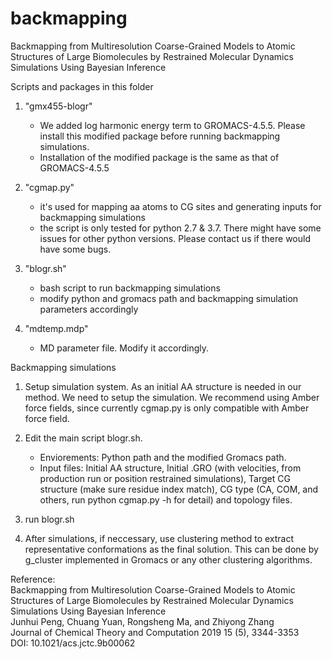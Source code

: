 # backmapping
Backmapping from Multiresolution Coarse-Grained Models to Atomic  Structures of Large Biomolecules by Restrained Molecular Dynamics  Simulations Using Bayesian Inference

Scripts and packages in this folder
1. "gmx455-blogr"
    - We added log harmonic energy term to GROMACS-4.5.5. Please install this modified package before running backmapping simulations.
    - Installation of the modified package is the same as that of GROMACS-4.5.5

2. "cgmap.py"
    - it's used for mapping aa atoms to CG sites and generating inputs for backmapping simulations
    - the script is only tested for python 2.7 & 3.7. There might have some issues for other python versions. Please contact us if there would have some bugs.

3. "blogr.sh"
    - bash script to run backmapping simulations
    - modify python and gromacs path and backmapping simulation parameters accordingly

4. "mdtemp.mdp"
    - MD parameter file. Modify it accordingly.
    
Backmapping simulations
1. Setup simulation system. As an initial AA structure is needed in our method. We need to setup the simulation. We recommend using Amber force fields, since currently cgmap.py is only compatible with Amber force field.

2. Edit the main script blogr.sh.
    - Enviorements: Python path and the modified Gromacs path.
    - Input files: Initial AA structure, Initial <name>.GRO (with velocities, from production run or position restrained simulations), Target CG structure (make sure residue index match), CG type (CA, COM, and others, run python cgmap.py -h for detail) and topology files.

3. run blogr.sh

4. After simulations, if neccessary, use clustering method to extract representative conformations as the final solution. This can be done by g_cluster implemented in Gromacs or any other clustering algorithms.

Reference:  
Backmapping from Multiresolution Coarse-Grained Models to Atomic Structures of Large Biomolecules by Restrained Molecular Dynamics Simulations Using Bayesian Inference  
Junhui Peng, Chuang Yuan, Rongsheng Ma, and Zhiyong Zhang  
Journal of Chemical Theory and Computation 2019 15 (5), 3344-3353  
DOI: 10.1021/acs.jctc.9b00062
